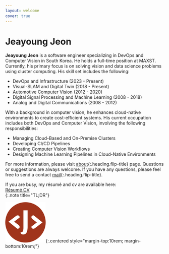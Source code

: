 ```yaml
---
layout: welcome
cover: true
---
```

# Jeayoung Jeon

**Jeayoung Jeon** is a software engineer specializing in DevOps and Computer Vision in South Korea. He holds a full-time position at MAXST. Currently, his primary focus is on solving vision and data science problems using cluster computing. His skill set includes the following:

- DevOps and Infrastructure (2023 - Present)
- Visual-SLAM and Digital Twin (2018 - Present)
- Automotive Computer Vision (2012 - 2020)
- Digital Signal Processing and Machine Learning (2008 - 2018)
- Analog and Digital Communications (2008 - 2012)

<!-- **The annual interval stands for the focused duration of his full efforts*
{:.faded} -->
With a background in computer vision, he enhances cloud-native environments to create cost-efficient systems. His current occupation includes both DevOps and Computer Vision, involving the following responsibilities:

- Managing Cloud-Based and On-Premise Clusters
- Developing CI/CD Pipelines
- Creating Computer Vision Workflows
- Designing Machine Learning Pipelines in Cloud-Native Environments

For more information, please visit [about]{:.heading.flip-title} page. Questions or suggestions are always welcome. If you have any questions, please feel free to send a contact [mail]{:.heading.flip-title}.

<!-- Top -->
<div>
    If you are busy, my résumé and cv are available here:
    <div>
        <a href="/about/resume/" class="btn btn-sm btn-primary mt1">
            <small class="icon-file-pdf"></small>
            Résumé
        </a>
        <a href="/about/cv/" class="btn btn-sm btn-primary mt1">
            <small class="icon-file-pdf"></small>
            CV
        </a>
    </div>
</div>
{:.note title="TL;DR"}



![Logo of this site](assets/icons/icon-128x128.png){:.centered style="margin-top:10rem; margin-bottom:10rem;"}

[About]: about/ "my-profile --verbose"
[Résumé]: about/resume/ "my-profile resume"
[Curriculum Vitae]: about/cv/ "my-profile cv"
[CV]: about/cv/ "my-profile cv"
[Works]: works/
[Articles]: articles/
[Blog]: blog/
[MAXST]: https://www.linkedin.com/company/maxst/ "LinkedIn profile of MAXST Co., Ltd."

[Mail]: mailto:jyjeon@outlook.com?subject=To&nbsp;Jeayoung&nbsp;Jeon

<!-- Exec server -->
<!-- bundle exec jekyll s -->
